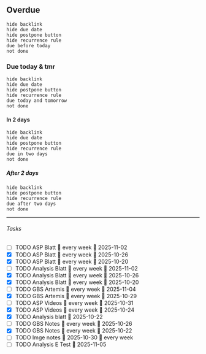 ## Overdue
```tasks
hide backlink
hide due date
hide postpone button
hide recurrence rule
due before today 
not done
```

### Due today & tmr
```tasks
hide backlink
hide due date
hide postpone button
hide recurrence rule
due today and tomorrow
not done
```

#### In 2 days
```tasks
hide backlink
hide due date
hide postpone button
hide recurrence rule
due in two days
not done
```

##### After 2 days
```tasks
hide backlink
hide postpone button
hide recurrence rule
due after two days 
not done
```

----
###### Tasks
- [ ] TODO ASP Blatt 🔁 every week 📅 2025-11-02
- [x] TODO ASP Blatt 🔁 every week 📅 2025-10-26
- [x] TODO ASP Blatt 🔁 every week 📅 2025-10-20
- [ ] TODO Analysis Blatt 🔁 every week 📅 2025-11-02
- [x] TODO Analysis Blatt 🔁 every week 📅 2025-10-26
- [x] TODO Analysis Blatt 🔁 every week 📅 2025-10-20
- [ ] TODO GBS Artemis 🔁 every week 📅 2025-11-04
- [x] TODO GBS Artemis 🔁 every week 📅 2025-10-29
- [ ] TODO ASP Videos 🔁 every week 📅 2025-10-31
- [x] TODO ASP Videos 🔁 every week 📅 2025-10-24
- [x] TODO Analysis blatt 📅 2025-10-22
- [ ] TODO GBS Notes 🔁 every week 📅 2025-10-26
- [x] TODO GBS Notes 🔁 every week 📅 2025-10-22
- [ ] TODO Imge notes 📅 2025-10-30 🔁 every week 
- [ ] TODO Analysis E Test 📅 2025-11-05